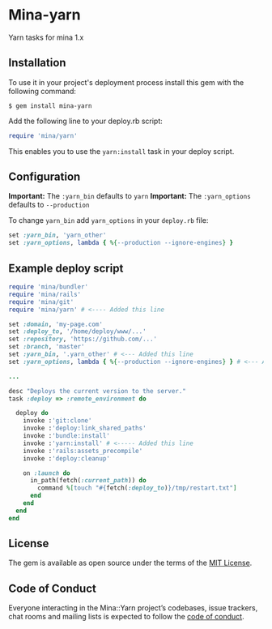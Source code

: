 # Mina-yarn

Yarn tasks for mina 1.x

## Installation

To use it in your project's deployment process install this gem with the following command:

    $ gem install mina-yarn

Add the following line to your deploy.rb script:

```ruby
require 'mina/yarn'
```

This enables you to use the `yarn:install` task in your deploy script.

## Configuration

__Important:__ The `:yarn_bin` defaults to `yarn`
__Important:__ The `:yarn_options` defaults to `--production`

To change `yarn_bin` add `yarn_options` in your `deploy.rb` file:

```Ruby
set :yarn_bin, 'yarn_other'
set :yarn_options, lambda { %{--production --ignore-engines} }
```

## Example deploy script

```Ruby
require 'mina/bundler'
require 'mina/rails'
require 'mina/git'
require 'mina/yarn' # <---- Added this line

set :domain, 'my-page.com'
set :deploy_to, '/home/deploy/www/...'
set :repository, 'https://github.com/...'
set :branch, 'master'
set :yarn_bin, '.yarn_other' # <--- Added this line
set :yarn_options, lambda { %{--production --ignore-engines} } # <--- Added this line

...

desc "Deploys the current version to the server."
task :deploy => :remote_environment do

  deploy do
    invoke :'git:clone'
    invoke :'deploy:link_shared_paths'
    invoke :'bundle:install'
    invoke :'yarn:install' # <----- Added this line
    invoke :'rails:assets_precompile'
    invoke :'deploy:cleanup'

    on :launch do
      in_path(fetch(:current_path)) do
        command %[touch "#{fetch(:deploy_to)}/tmp/restart.txt"]
      end
    end
  end
end
```

## License

The gem is available as open source under the terms of the [MIT License](https://opensource.org/licenses/MIT).

## Code of Conduct

Everyone interacting in the Mina::Yarn project’s codebases, issue trackers, chat rooms and mailing lists is expected to follow the [code of conduct](https://github.com/[USERNAME]/mina-yarn/blob/master/CODE_OF_CONDUCT.md).

